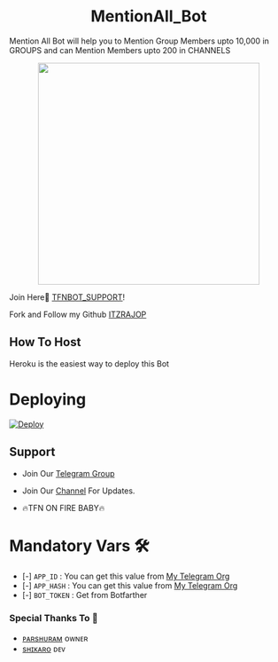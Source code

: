 <h1 align="center"><b><b>MentionAll_Bot</b></b></h1>
Mention All Bot will help you to Mention Group Members upto 10,000 in GROUPS and can Mention Members upto 200 in CHANNELS 

<p align="center"><a href="https://t.me/TFNBOT_SUPPORT"><img src="https://telegra.ph/file/3270ace8cb429ce0a553c.jpg" width="400"></a></p>

Join Here💖 [TFNBOT_SUPPORT](https://t.me/TFNBOT_SUPPORT)!
    
Fork and Follow my Github [ITZRAJOP](https://github.com/ITZRAJOP)

## How To Host
Heroku is the easiest way to deploy this Bot

# Deploying
[![Deploy](https://www.herokucdn.com/deploy/button.svg)](https://heroku.com/deploy?template=https://github.com/ITZRAJOP/MENTIONALL)

## Support   

- Join Our [Telegram Group](https://t.me/TFNBOT_SUPPORT) 
- Join Our [Channel](https://t.me/FURIOUS_EMPIRE) For Updates.

- 🔥TFN ON FIRE BABY🔥

# Mandatory Vars 🛠

- [-] `APP_ID` :   You can get this value from [My Telegram Org](https://my.telegram.org/)
- [-] `APP_HASH` :   You can get this value from [My Telegram Org](https://my.telegram.org/)
- [-] `BOT_TOKEN` : Get from Botfarther


### Special Thanks To 💖
- [ᴘᴀʀsʜᴜʀᴀᴍ](https://github.com/ITZ_PARSHURAM) ᴏᴡɴᴇʀ
- [sʜɪᴋᴀʀᴏ](https://github.com/ShikariBaaZ) ᴅᴇᴠ
